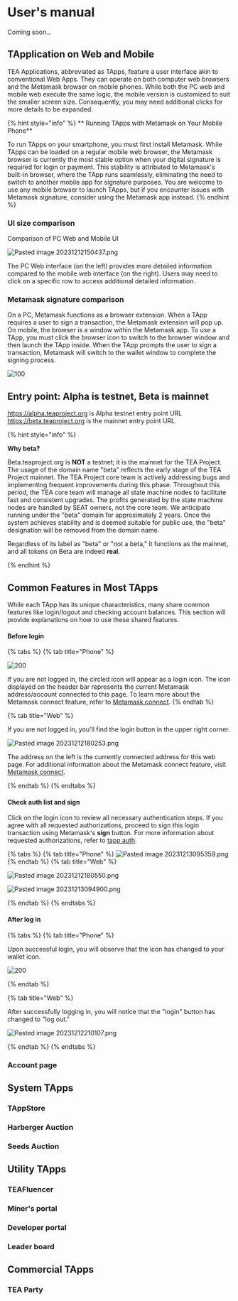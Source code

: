 # User's manual

Coming soon...

## TApplication on Web and Mobile

TEA Applications, abbreviated as TApps, feature a user interface akin to conventional Web Apps. They can operate on both computer web browsers and the Metamask browser on mobile phones. While both the PC web and mobile web execute the same logic, the mobile version is customized to suit the smaller screen size. Consequently, you may need additional clicks for more details to be expanded.

{% hint style="info" %}
\** Running TApps with Metamask on Your Mobile Phone\*\*

To run TApps on your smartphone, you must first install Metamask. While TApps can be loaded on a regular mobile web browser, the Metamask browser is currently the most stable option when your digital signature is required for login or payment. This stability is attributed to Metamask's built-in browser, where the TApp runs seamlessly, eliminating the need to switch to another mobile app for signature purposes. You are welcome to use any mobile browser to launch TApps, but if you encounter issues with Metamask signature, consider using the Metamask app instead.
{% endhint %}

### UI size comparison

Comparison of PC Web and Mobile UI

![Pasted image 20231212150437.png](Pasted%20image%2020231212150437.png)

The PC Web interface (on the left) provides more detailed information compared to the mobile web interface (on the right). Users may need to click on a specific row to access additional detailed information.

### Metamask signature comparison

On a PC, Metamask functions as a browser extension. When a TApp requires a user to sign a transaction, the Metamask extension will pop up. On mobile, the browser is a window within the Metamask app. To use a TApp, you must click the browser icon to switch to the browser window and then launch the TApp inside. When the TApp prompts the user to sign a transaction, Metamask will switch to the wallet window to complete the signing process.

![100](Pasted%20image%2020231212151010.png)

## Entry point: Alpha is testnet, Beta is mainnet

https://alpha.teaproject.org is Alpha testnet entry point URL
https://beta.teaproject.org is the mainnet entry point URL.

{% hint style="info" %}

**Why beta?**

Beta.teaproject.org is **NOT** a testnet; it is the mainnet for the TEA Project. The usage of the domain name "beta" reflects the early stage of the TEA Project mainnet. The TEA Project core team is actively addressing bugs and implementing frequent improvements during this phase. Throughout this period, the TEA core team will manage all state machine nodes to facilitate fast and consistent upgrades. The profits generated by the state machine nodes are handled by SEAT owners, not the core team. We anticipate running under the "beta" domain for approximately 2 years. Once the system achieves stability and is deemed suitable for public use, the "beta" designation will be removed from the domain name.

Regardless of its label as "beta" or "not a beta," it functions as the mainnet, and all tokens on Beta are indeed **real**.

{% endhint %}

## Common Features in Most TApps

While each TApp has its unique characteristics, many share common features like login/logout and checking account balances. This section will provide explanations on how to use these shared features.

#### Before login

{% tabs %}
{% tab title="Phone" %}

![200](Pasted%20image%2020231212175457.png)

If you are not logged in, the circled icon will appear as a login icon. The icon displayed on the header bar represents the current Metamask address/account connected to this page. To learn more about the Metamask connect feature, refer to [Metamask connect](Metamask%20connect.md).
{% endtab %}

{% tab title="Web" %} 

If you are not logged in, you'll find the login button in the upper right corner.

![Pasted image 20231212180253.png](Pasted%20image%2020231212180253.png)

The address on the left is the currently connected address for this web page. For additional information about the Metamask connect feature, visit [Metamask connect](Metamask%20connect.md).

{% endtab %}
{% endtabs %}

#### Check auth list and sign

Click on the login icon to review all necessary authentication steps. If you agree with all requested authorizations, proceed to sign this login transaction using Metamask's **sign** button. For more information about requested authorizations, refer to [tapp auth](tapp%20auth.md).

{% tabs %}
{% tab title="Phone" %}
![Pasted image 20231213095359.png](Pasted%20image%2020231213095359.png)
{% endtab %}
{% tab title="Web" %} 

![Pasted image 20231212180550.png](Pasted%20image%2020231212180550.png)

![Pasted image 20231213094900.png](Pasted%20image%2020231213094900.png)

{% endtab %}
{% endtabs %}

#### After log in

{% tabs %}
{% tab title="Phone" %}

Upon successful login, you will observe that the icon has changed to your wallet icon.

![200](Pasted%20image%2020231212180106.png)

{% endtab %}

{% tab title="Web" %} 

After successfully logging in, you will notice that the "login" button has changed to "log out."

![Pasted image 20231212210107.png](Pasted%20image%2020231212210107.png)

{% endtab %}
{% endtabs %}

### Account page

## System TApps

### TAppStore

### Harberger Auction

### Seeds Auction

## Utility TApps

### TEAFluencer

### Miner's portal

### Developer portal

### Leader board

## Commercial TApps

### TEA Party
